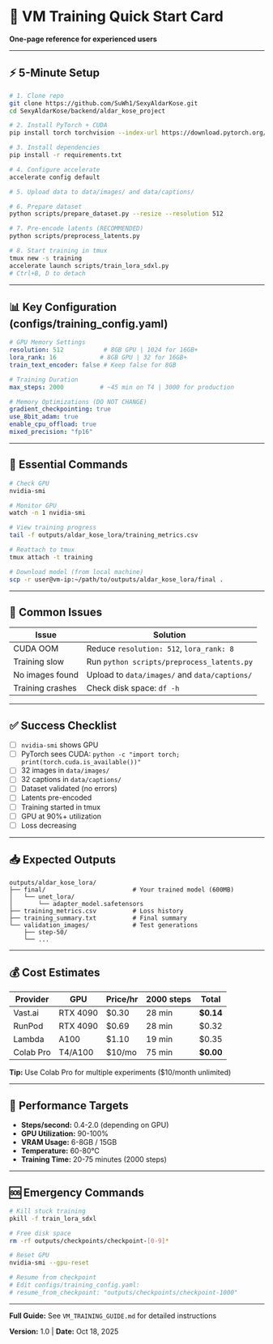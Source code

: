 # 🚀 VM Training Quick Start Card

**One-page reference for experienced users**

---

## ⚡ 5-Minute Setup

```bash
# 1. Clone repo
git clone https://github.com/SuWh1/SexyAldarKose.git
cd SexyAldarKose/backend/aldar_kose_project

# 2. Install PyTorch + CUDA
pip install torch torchvision --index-url https://download.pytorch.org/whl/cu121

# 3. Install dependencies
pip install -r requirements.txt

# 4. Configure accelerate
accelerate config default

# 5. Upload data to data/images/ and data/captions/

# 6. Prepare dataset
python scripts/prepare_dataset.py --resize --resolution 512

# 7. Pre-encode latents (RECOMMENDED)
python scripts/preprocess_latents.py

# 8. Start training in tmux
tmux new -s training
accelerate launch scripts/train_lora_sdxl.py
# Ctrl+B, D to detach
```

---

## 📊 Key Configuration (configs/training_config.yaml)

```yaml
# GPU Memory Settings
resolution: 512           # 8GB GPU | 1024 for 16GB+
lora_rank: 16            # 8GB GPU | 32 for 16GB+
train_text_encoder: false # Keep false for 8GB

# Training Duration
max_steps: 2000          # ~45 min on T4 | 3000 for production

# Memory Optimizations (DO NOT CHANGE)
gradient_checkpointing: true
use_8bit_adam: true
enable_cpu_offload: true
mixed_precision: "fp16"
```

---

## 🎯 Essential Commands

```bash
# Check GPU
nvidia-smi

# Monitor GPU
watch -n 1 nvidia-smi

# View training progress
tail -f outputs/aldar_kose_lora/training_metrics.csv

# Reattach to tmux
tmux attach -t training

# Download model (from local machine)
scp -r user@vm-ip:~/path/to/outputs/aldar_kose_lora/final .
```

---

## 🔧 Common Issues

| Issue | Solution |
|-------|----------|
| CUDA OOM | Reduce `resolution: 512`, `lora_rank: 8` |
| Training slow | Run `python scripts/preprocess_latents.py` |
| No images found | Upload to `data/images/` and `data/captions/` |
| Training crashes | Check disk space: `df -h` |

---

## ✅ Success Checklist

- [ ] `nvidia-smi` shows GPU
- [ ] PyTorch sees CUDA: `python -c "import torch; print(torch.cuda.is_available())"`
- [ ] 32 images in `data/images/`
- [ ] 32 captions in `data/captions/`
- [ ] Dataset validated (no errors)
- [ ] Latents pre-encoded
- [ ] Training started in tmux
- [ ] GPU at 90%+ utilization
- [ ] Loss decreasing

---

## 📥 Expected Outputs

```
outputs/aldar_kose_lora/
├── final/                        # Your trained model (600MB)
│   └── unet_lora/
│       └── adapter_model.safetensors
├── training_metrics.csv          # Loss history
├── training_summary.txt          # Final summary
└── validation_images/            # Test generations
    ├── step-50/
    └── ...
```

---

## 💰 Cost Estimates

| Provider | GPU | Price/hr | 2000 steps | Total |
|----------|-----|----------|------------|-------|
| Vast.ai | RTX 4090 | $0.30 | 28 min | **$0.14** |
| RunPod | RTX 4090 | $0.69 | 28 min | $0.32 |
| Lambda | A100 | $1.10 | 19 min | $0.35 |
| Colab Pro | T4/A100 | $10/mo | 75 min | **$0.00** |

**Tip:** Use Colab Pro for multiple experiments ($10/month unlimited)

---

## 🎯 Performance Targets

- **Steps/second:** 0.4-2.0 (depending on GPU)
- **GPU Utilization:** 90-100%
- **VRAM Usage:** 6-8GB / 15GB
- **Temperature:** 60-80°C
- **Training Time:** 20-75 minutes (2000 steps)

---

## 🆘 Emergency Commands

```bash
# Kill stuck training
pkill -f train_lora_sdxl

# Free disk space
rm -rf outputs/checkpoints/checkpoint-[0-9]*

# Reset GPU
nvidia-smi --gpu-reset

# Resume from checkpoint
# Edit configs/training_config.yaml:
# resume_from_checkpoint: "outputs/checkpoints/checkpoint-1000"
```

---

**Full Guide:** See `VM_TRAINING_GUIDE.md` for detailed instructions

**Version:** 1.0 | **Date:** Oct 18, 2025
